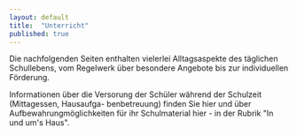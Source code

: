 ```yaml
---
layout: default
title:  "Unterricht"
published: true
---
```



Die nachfolgenden Seiten enthalten vielerlei Alltagsaspekte des täglichen Schullebens, vom Regelwerk über besondere Angebote bis zur individuellen Förderung. 

Informationen über die Versorung der Schüler während der Schulzeit (Mittagessen, Hausaufga-
benbetreuung) finden Sie hier und über Aufbewahrungmöglichkeiten für ihr Schulmaterial hier - in der Rubrik "In und um's Haus". 

